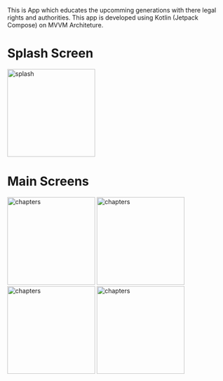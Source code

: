 This is App which educates the upcomming generations with there legal rights and authorities.
This app is developed using Kotlin (Jetpack Compose) on MVVM Architeture.


# Splash Screen

<img src="https://github.com/user-attachments/assets/8c7049ab-cfe8-41e6-afaf-4808620fd03f" alt="splash" width="200">

# Main Screens

<img src="https://github.com/user-attachments/assets/6ecfa156-9ed5-42d3-902c-5c69cc52f8fc" alt="chapters" width="200">
<img src="https://github.com/user-attachments/assets/61548283-b927-4511-8f2f-df8d7eb5245a" alt="chapters" width="200">
<img src="https://github.com/user-attachments/assets/6b48794d-d173-4869-8739-884c062961bf" alt="chapters" width="200">
<img src="https://github.com/user-attachments/assets/eecb0ec7-ccbc-4d3a-bf9e-191ec22f2896" alt="chapters" width="200">
